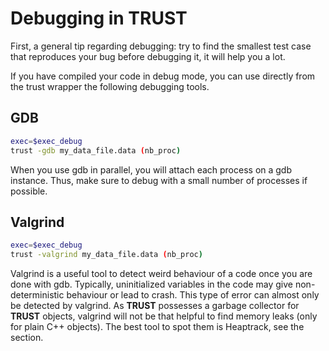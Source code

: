 # Debugging in TRUST

First, a general tip regarding debugging: try to find the smallest test case that reproduces your bug before debugging it, it will help you a lot.

If you have compiled your code in debug mode, you can use directly from the trust wrapper the following debugging tools.


## GDB

```bash
exec=$exec_debug
trust -gdb my_data_file.data (nb_proc)
```

When you use gdb in parallel, you will attach each process on a gdb instance. Thus, make sure to debug with a small number of processes if possible.

## Valgrind

```bash
exec=$exec_debug
trust -valgrind my_data_file.data (nb_proc)
```

Valgrind is a useful tool to detect weird behaviour of a code once you are done with gdb. Typically, uninitialized variables in the code may give non-deterministic behaviour or lead to crash. This type of error can almost only be detected by valgrind. As **TRUST** possesses a garbage collector for **TRUST** objects, valgrind will not be that helpful to find memory leaks (only for plain C++ objects). The best tool to spot them is Heaptrack, see the [](stat_profilers) section. 
